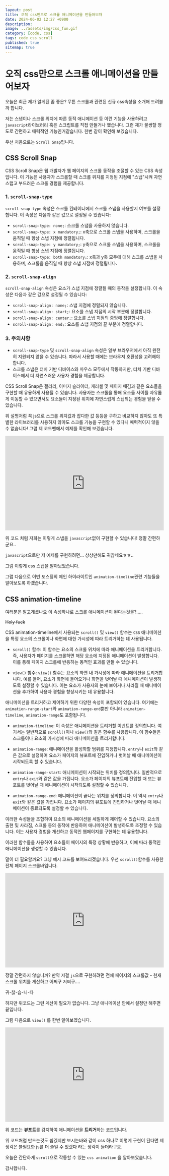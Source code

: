 ```yaml
---
layout: post
title: 오직 css만으로 스크롤 애니메이션을 만들어보자
date: 2024-06-02 12:27 +0900
description: 
image: ../assets/img/css_fun.gif
category: [code, css]
tags: code css scroll
published: true
sitemap: true
---
```


# 오직 css만으로 스크롤 애니메이션을 만들어보자

오늘은 최근 제가 알게된 좀 좋은? 무튼 스크롤과 관련된 신규 css속성을 소개해 드려볼까 합니다.

저는 스냅이나 스크롤 위치에 따른 동적 애니메이션 등 이런 기능을 사용하려고 `javascript`라이브러리 혹은 스크립트를 직접 만들거나 했습니다. 그런 제가 불쌍할 정도로 간편하고 매력적인 기능인거같습니다. 한번 같이 확인해 보겠습니다.

우선 처음으로는 `Scroll Snap`입니다.

## CSS Scroll Snap

CSS Scroll Snap은 웹 개발자가 웹 페이지의 스크롤 동작을 조절할 수 있는 CSS 속성입니다. 이 기능은 사용자가 스크롤할 때 스크롤 위치를 지정된 지점에 "스냅"시켜 자연스럽고 부드러운 스크롤 경험을 제공합니다.

### 1. `scroll-snap-type`

`scroll-snap-type` 속성은 스크롤 컨테이너에서 스크롤 스냅을 사용할지 여부를 설정합니다. 이 속성은 다음과 같은 값으로 설정될 수 있습니다:

- `scroll-snap-type: none;`: 스크롤 스냅을 사용하지 않습니다.
- `scroll-snap-type: x mandatory;`: x축으로 스크롤 스냅을 사용하며, 스크롤을 움직일 때 항상 스냅 지점에 정렬됩니다.
- `scroll-snap-type: y mandatory;`: y축으로 스크롤 스냅을 사용하며, 스크롤을 움직일 때 항상 스냅 지점에 정렬됩니다.
- `scroll-snap-type: both mandatory;`: x축과 y축 모두에 대해 스크롤 스냅을 사용하며, 스크롤을 움직일 때 항상 스냅 지점에 정렬됩니다.

### 2. `scroll-snap-align`

`scroll-snap-align` 속성은 요소가 스냅 지점에 정렬될 때의 동작을 설정합니다. 이 속성은 다음과 같은 값으로 설정될 수 있습니다:

- `scroll-snap-align: none;`: 스냅 지점에 정렬되지 않습니다.
- `scroll-snap-align: start;`: 요소를 스냅 지점의 시작 부분에 정렬합니다.
- `scroll-snap-align: center;`: 요소를 스냅 지점의 중앙에 정렬합니다.
- `scroll-snap-align: end;`: 요소를 스냅 지점의 끝 부분에 정렬합니다.

### 3. 주의사항

- `scroll-snap-type` 및 `scroll-snap-align` 속성은 일부 브라우저에서 아직 완전히 지원되지 않을 수 있습니다. 따라서 사용할 때에는 브라우저 호환성을 고려해야 합니다.
- 스크롤 스냅은 터치 기반 디바이스와 마우스 모두에서 작동하지만, 터치 기반 디바이스에서 더 자연스러운 사용자 경험을 제공합니다.

CSS Scroll Snap은 갤러리, 이미지 슬라이더, 캐러셀 및 페이지 매김과 같은 요소들을 구현할 때 유용하게 사용될 수 있습니다. 사용자는 스크롤을 통해 요소들 사이를 자유롭게 이동할 수 있으면서도 요소들이 지정된 위치에 자연스럽게 스냅되는 경험을 얻을 수 있습니다.

위 설명처럼 꼭 js으로 스크롤 위치값과 잡다한 값 등등을 구하고 비교하지 않아도 또 특별한 라이브러리를 사용하지 않아도 스크롤 기능을 구현할 수 있다니 매력적이지 않을 수 없습니다! 그럼 제 코드펜에서 예제를 확인해 보겠습니다.

<iframe height="300" style="width: 100%;" scrolling="no" title="scroll snap (scroll css)" src="https://codepen.io/_Babo_/embed/gOJmjNL?default-tab=html%2Cresult" frameborder="no" loading="lazy" allowtransparency="true" allowfullscreen="true">
  See the Pen <a href="https://codepen.io/_Babo_/pen/gOJmjNL">
  scroll snap (scroll css)</a> by alex (<a href="https://codepen.io/_Babo_">@_Babo_</a>)
  on <a href="https://codepen.io">CodePen</a>.
</iframe>

위 코드 처럼 저희는 이렇게 스냅을 `javascript`없이 구현할 수 있습니다! 정말 간편하군요..

`javascript`으로만 저 예제를 구현하려면... 상상만해도 귀찮네요ㅎㅎ..

그럼 이렇게 css 스냅을 알아보았습니다.

그럼 다음으로 이번 포스팅의 메인 하이라이트인 `animation-timeline`관련 기능들을 알아보도록 하겠습니다.

## CSS animation-timeline
여러분은 알고계셨나요 이 속성하나로 스크롤 애니메이션이 된다는것을?.....

~~Holy fuck~~

CSS animation-timeline에서 사용되는 `scroll()` 및 `view()` 함수는 `CSS` 애니메이션을 특정 요소의 스크롤이나 화면에 대한 가시성에 따라 트리거하는 데 사용됩니다.

- `scroll()` 함수: 이 함수는 요소의 스크롤 위치에 따라 애니메이션을 트리거합니다. 즉, 사용자가 페이지를 스크롤하면 해당 요소에 지정된 애니메이션이 발생합니다. 이를 통해 페이지 스크롤에 반응하는 동적인 효과를 만들 수 있습니다.

- `view()` 함수: `view()` 함수는 요소의 화면 내 가시성에 따라 애니메이션을 트리거합니다. 예를 들어, 요소가 화면에 들어오거나 화면을 벗어날 때 애니메이션이 발생하도록 설정할 수 있습니다. 이는 요소가 사용자의 눈에 보이거나 사라질 때 애니메이션을 추가하여 사용자 경험을 향상시키는 데 유용합니다.


애니메이션을 트리거하고 제어하기 위한 다양한 속성이 포함되어 있습니다. 여기에는 `animation-range-start`와 `animation-range-end`뿐만 아니라 `animation-timeline`, `animation-range`도 포함됩니다.

- `animation-timeline`: 이 속성은 애니메이션을 트리거할 이벤트를 정의합니다. 여기서는 일반적으로 `scroll()`이나 `view()`와 같은 함수를 사용합니다. 이 함수들은 스크롤이나 요소의 가시성에 따라 애니메이션을 트리거합니다.

- `animation-range`: 애니메이션을 활성화할 범위를 지정합니다. `entry`나 `exit`와 같은 값으로 설정하여 요소가 페이지의 뷰포트에 진입하거나 벗어날 때 애니메이션이 시작되도록 할 수 있습니다.

- `animation-range-start`: 애니메이션이 시작되는 위치를 정의합니다. 일반적으로 `entry`나 `exit`와 같은 값을 가집니다. 요소가 페이지의 뷰포트에 진입할 때 또는 뷰포트를 벗어날 때 애니메이션이 시작되도록 설정할 수 있습니다.

- `animation-range-end`: 애니메이션이 끝나는 위치를 정의합니다. 이 역시 `entry`나 `exit`와 같은 값을 가집니다. 요소가 페이지의 뷰포트에 진입하거나 벗어날 때 애니메이션이 종료되도록 설정할 수 있습니다.

이러한 속성들을 조합하여 요소의 애니메이션을 세밀하게 제어할 수 있습니다. 요소의 출현 및 사라짐, 스크롤 등의 동작에 반응하여 애니메이션이 발생하도록 조정할 수 있습니다. 이는 사용자 경험을 개선하고 동적인 웹페이지를 구현하는 데 유용합니다.

이러한 함수들을 사용하여 요소들이 페이지의 특정 상황에 반응하고, 이에 따라 동적인 애니메이션을 생성할 수 있습니다.

말이 더 필요할까요? 그냥 예시 코드를 보여드리겠습니다. 우선 `scroll()`함수를 사용한 전체 페이지 스크롤바입니다.

<iframe height="300" style="width: 100%;" scrolling="no" title="scroll watcher(use scroll bar)" src="https://codepen.io/_Babo_/embed/mdYWjGe?default-tab=html%2Cresult" frameborder="no" loading="lazy" allowtransparency="true" allowfullscreen="true">
  See the Pen <a href="https://codepen.io/_Babo_/pen/mdYWjGe">
  scroll watcher(use scroll bar)</a> by alex (<a href="https://codepen.io/_Babo_">@_Babo_</a>)
  on <a href="https://codepen.io">CodePen</a>.
</iframe>

정말 간편하지 않습니까? 만약 저걸 `js`으로 구현하려면 전체 페이지의 스크롤값 - 현재 스크롤 위치를 계산하고 어쩌구 저쩌구....

귀-찮-습-니-다

하지만 위코드는 그런 계산이 필요가 없습니다. 그냥 애니메이션 안에서 설정만 해주면 끝입니다.



그럼 다음으로 `view()` 를 한번 알아보겠습니다.

<iframe height="300" style="width: 100%;" scrolling="no" title="Untitled" src="https://codepen.io/_Babo_/embed/RwOEYxp?default-tab=html%2Cresult" frameborder="no" loading="lazy" allowtransparency="true" allowfullscreen="true">
  See the Pen <a href="https://codepen.io/_Babo_/pen/RwOEYxp">
  Untitled</a> by alex (<a href="https://codepen.io/_Babo_">@_Babo_</a>)
  on <a href="https://codepen.io">CodePen</a>.
</iframe>

위 코드는 **뷰포트**를 감지하여 애니메이션을 **트리거**하는 코드입니다.

위 코드처럼 만드는것도 쉽겠지만 보시는바와 같이 css 하나로 이렇게 구현이 된다면 제 생각은 불필요한 js를 더 줄일 수 있겠다 라는 생각이 들더라구요.

오늘은 간단하게 `scroll`으로 작동할 수 있는 `css animation` 을 알아보았습니다. 

감사합니다.